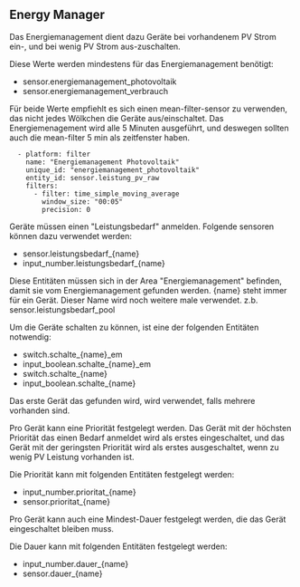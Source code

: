 Energy Manager
----

Das Energiemanagement dient dazu Geräte bei vorhandenem PV Strom ein-, und bei wenig PV Strom aus-zuschalten.

Diese Werte werden mindestens für das Energiemanagement benötigt:
- sensor.energiemanagement_photovoltaik
- sensor.energiemanagement_verbrauch

Für beide Werte empfiehlt es sich einen mean-filter-sensor zu verwenden, das nicht jedes Wölkchen die Geräte aus/einschaltet. Das Energiemenagement wird alle 5 Minuten ausgeführt, und deswegen sollten auch die mean-filter 5 min als zeitfenster haben.
      
      - platform: filter
        name: "Energiemanagement Photovoltaik"
        unique_id: "energiemanagement_photovoltaik"
        entity_id: sensor.leistung_pv_raw
        filters:
          - filter: time_simple_moving_average
            window_size: "00:05"
            precision: 0


Geräte müssen einen "Leistungsbedarf" anmelden.
Folgende sensoren können dazu verwendet werden:
- sensor.leistungsbedarf_{name}
- input_number.leistungsbedarf_{name}

Diese Entitäten müssen sich in der Area "Energiemanagement" befinden, damit sie vom Energiemanagement gefunden werden.
{name} steht immer für ein Gerät. Dieser Name wird noch weitere male verwendet. z.b. sensor.leistungsbedarf_pool

Um die Geräte schalten zu können, ist eine der folgenden Entitäten notwendig:
- switch.schalte_{name}_em
- input_boolean.schalte_{name}_em
- switch.schalte_{name}
- input_boolean.schalte_{name}

Das erste Gerät das gefunden wird, wird verwendet, falls mehrere vorhanden sind.

Pro Gerät kann eine Priorität festgelegt werden. Das Gerät mit der höchsten Priorität das einen Bedarf anmeldet wird als erstes eingeschaltet, und das Gerät mit der geringsten Priorität wird als erstes ausgeschaltet, wenn zu wenig PV Leistung vorhanden ist.

Die Priorität kann mit folgenden Entitäten festgelegt werden:
- input_number.prioritat_{name}
- sensor.prioritat_{name}


Pro Gerät kann auch eine Mindest-Dauer festgelegt werden, die das Gerät eingeschaltet bleiben muss.

Die Dauer kann mit folgenden Entitäten festgelegt werden:
- input_number.dauer_{name}
- sensor.dauer_{name}

